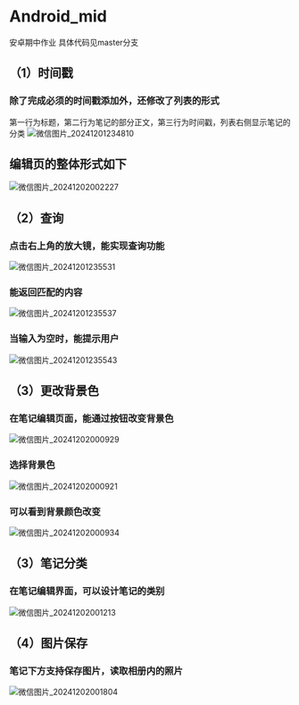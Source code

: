 # Android_mid
安卓期中作业
具体代码见master分支

## （1）时间戳
### 除了完成必须的时间戳添加外，还修改了列表的形式
第一行为标题，第二行为笔记的部分正文，第三行为时间戳，列表右侧显示笔记的分类
![微信图片_20241201234810](https://github.com/user-attachments/assets/2d723a2b-911e-43e7-b89b-fed0147c012c)

## 编辑页的整体形式如下
![微信图片_20241202002227](https://github.com/user-attachments/assets/d543f507-8c90-41a8-b8cd-37c9d980e7e9)


## （2）查询
### 点击右上角的放大镜，能实现查询功能
![微信图片_20241201235531](https://github.com/user-attachments/assets/c59f79d2-d0eb-4a1f-915b-ed2a49194d96)
### 能返回匹配的内容
![微信图片_20241201235537](https://github.com/user-attachments/assets/33ea7137-6cfd-45c6-8a2e-d2b4b7d7e584)
### 当输入为空时，能提示用户
![微信图片_20241201235543](https://github.com/user-attachments/assets/f5ed6b08-82ee-43cd-848e-c6eb824b84c3)

## （3）更改背景色
### 在笔记编辑页面，能通过按钮改变背景色
![微信图片_20241202000929](https://github.com/user-attachments/assets/8205bb14-a7e6-46a2-9221-45c9ebb08178)
### 选择背景色
![微信图片_20241202000921](https://github.com/user-attachments/assets/339b0340-988a-450d-9588-a87ffd3403c1)
### 可以看到背景颜色改变
![微信图片_20241202000934](https://github.com/user-attachments/assets/5832a7a6-7c76-4ee1-b3fd-23e038761ba7)

## （3）笔记分类
### 在笔记编辑界面，可以设计笔记的类别
![微信图片_20241202001213](https://github.com/user-attachments/assets/bde3aaca-f0c9-4b4c-8c33-fd37996038d5)

## （4）图片保存
### 笔记下方支持保存图片，读取相册内的照片
![微信图片_20241202001804](https://github.com/user-attachments/assets/ead61129-ccf5-4d5d-83fa-309e05736bf0)
